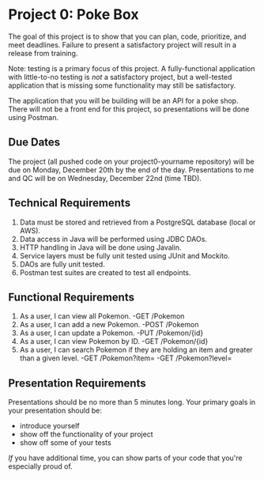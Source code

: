 # Project 0: Poke Box
The goal of this project is to show that you can plan, code, prioritize, and meet deadlines. Failure to present a satisfactory project will result in a release from training.

Note: testing is a primary focus of this project. A fully-functional application with little-to-no testing is *not* a satisfactory project, but a well-tested application that is missing some functionality may still be satisfactory.

The application that you will be building will be an API for a poke shop. There will not be a front end for this project, so presentations will be done using Postman.

## Due Dates
The project (all pushed code on your project0-yourname repository) will be due on Monday, December 20th by the end of the day.
Presentations to me and QC will be on Wednesday, December 22nd (time TBD).

## Technical Requirements
1. Data must be stored and retrieved from a PostgreSQL database (local or AWS).
2. Data access in Java will be performed using JDBC DAOs.
3. HTTP handling in Java will be done using Javalin.
4. Service layers must be fully unit tested using JUnit and Mockito.
5. DAOs are fully unit tested.
6. Postman test suites are created to test all endpoints.

## Functional Requirements
1. As a user, I can view all Pokemon.
	-GET /Pokemon
2. As a user, I can add a new Pokemon.
	-POST /Pokemon
3. As a user, I can update a Pokemon.
	-PUT /Pokemon/{id}
4. As a user, I can view Pokemon by ID.
	-GET /Pokemon/{id}
5. As a user, I can search Pokemon if they are holding an item and greater than a given level.
	-GET /Pokemon?item=
	-GET /Pokemon?level=


## Presentation Requirements
Presentations should be no more than 5 minutes long. Your primary goals in your presentation should be:

- introduce yourself
- show off the functionality of your project
- show off some of your tests

*If* you have additional time, you can show parts of your code that you're especially proud of.
